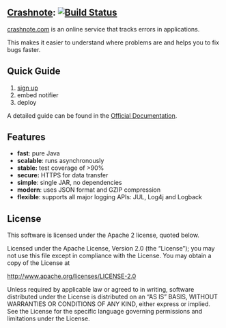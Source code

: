 ## [Crashnote](https://www.crashnote.com): [![Build Status](https://secure.travis-ci.org/crashnote/crashnote-java.png)](http://travis-ci.org/crashnote/crashnote-java)

[crashnote.com](https://www.crashnote.com) is an online service that tracks errors in applications.

This makes it easier to understand where problems are and helps you to fix bugs faster.


## Quick Guide

1. [sign up](https://www.crashnote.com)
2. embed notifier
3. deploy

A detailed guide can be found in the [Official Documentation](https://www.crashnote.com/docs).


## Features

- **fast**: pure Java
- **scalable**: runs asynchronously
- **stable:** test coverage of >90%
- **secure:** HTTPS for data transfer
- **simple**: single JAR, no dependencies
- **modern**: uses JSON format and GZIP compression
- **flexible**: supports all major logging APIs: JUL, Log4j and Logback


## License

This software is licensed under the Apache 2 license, quoted below.

Licensed under the Apache License, Version 2.0 (the “License”); you may not
use this file except in compliance with the License. You may obtain a copy of
the License at

http://www.apache.org/licenses/LICENSE-2.0

Unless required by applicable law or agreed to in writing, software
distributed under the License is distributed on an “AS IS” BASIS, WITHOUT
WARRANTIES OR CONDITIONS OF ANY KIND, either express or implied. See the
License for the specific language governing permissions and limitations under
the License.